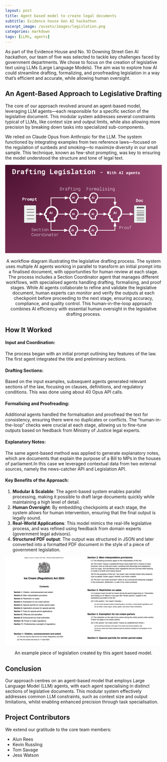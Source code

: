 ```yaml
---
layout: post
title: Agent based model to create legal documents
subtitle: Evidence house Gen AI hackathon
excerpt_image: /assets/images/legislation.png
categories: markdown
tags: [LLMs, agents]
---
```



As part of the Evidence House and No. 10 Downing Street Gen AI hackathon, our team of five was selected to tackle key challenges faced by government departments. We chose to focus on the creation of legislative text using LLMs (Large Language Models). The aim was to explore how AI could streamline drafting, formalizing, and proofreading legislation in a way that’s efficient and accurate, while allowing human oversight.

## An Agent-Based Approach to Legislative Drafting
The core of our approach revolved around an agent-based model, leveraging LLM agents—each responsible for a specific section of the legislative document. This modular system addresses several constraints typical of LLMs, like context size and output limits, while also allowing more precision by breaking down tasks into specialized sub-components.

We relied on Claude Opus from Anthropic for the LLM. The system functioned by integrating examples from two reference laws—focused on the regulation of sunbeds and smoking—to maximize diversity in our small sample. This technique, known as few-shot prompting, was key to ensuring the model understood the structure and tone of legal text.

<p style="text-align: center;">
<img src="/assets/images/gen_ai_pitch_model.png" alt="Crepe">
  <figcaption style="text-align: center;">A workflow diagram illustrating the legislative drafting process. The system uses multiple AI agents working in parallel to transform an initial prompt into a finalised document, with opportunities for human review at each stage. The process includes a Section Coordinator agent that manages different workflows, with specialised agents handling drafting, formalising, and proof stages. While AI agents collaborate to refine and validate the legislative document, human experts can monitor and verify the outputs at each checkpoint before proceeding to the next stage, ensuring accuracy, compliance, and quality control. This human-in-the-loop approach combines AI efficiency with essential human oversight in the legislative drafting process.</figcaption>
</p>

## How It Worked

#### Input and Coordination:

The process began with an initial prompt outlining key features of the law. The first agent integrated the title and preliminary sections.

#### Drafting Sections:

Based on the input examples, subsequent agents generated relevant sections of the law, focusing on clauses, definitions, and regulatory conditions. This was done using about 40 Opus API calls.

#### Formalising and Proofreading:

Additional agents handled the formalisation and proofread the text for consistency, ensuring there were no duplicates or conflicts. The “human-in-the-loop” checks were crucial at each stage, allowing us to fine-tune outputs based on feedback from Ministry of Justice legal experts.

#### Explanatory Notes:

The same agent-based method was applied to generate explanatory notes, which are documents that explain the purpose of a Bill to MPs in the houses of parliament.In this case we leveraged contextual data from two external sources, namely the news-catcher API and Legislation API.

#### Key Benefits of the Approach:

1. **Modular & Scalable**: The agent-based system enables parallel processing, making it possible to draft large documents quickly while maintaining a high level of detail.
2. **Human Oversight**: By embedding checkpoints at each stage, the system allows for human intervention, ensuring that the final output is legally sound.
3. **Real-World Applications**: This model mimics the real-life legislative process, and was refined using feedback from domain experts (government legal advisors).
4. **Structured PDF output**: The output was structured in JSON and later converted into a formatted PDF document in the style of a piece of government legislation.

<p style="text-align: center;">
<img src="/assets/images/example_leg.svg" alt="Crepe">
  <figcaption style="text-align: center;">An example piece of legislation created by this agent based model.</figcaption>
</p>


## Conclusion
Our approach centres on an agent-based model that employs Large Language Model (LLM) agents, with each agent specialising in distinct sections of legislative documents. This modular system effectively addresses common LLM constraints, such as context size and output limitations, whilst enabling enhanced precision through task specialisation.


## Project Contributors
We extend our gratitude to the core team members:
- Alun Rees
- Kevin Russling
- Tom Savage
- Jess Watson


